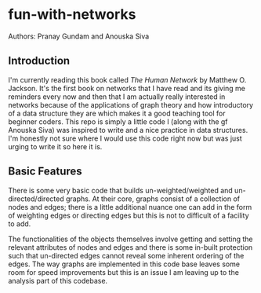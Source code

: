 # fun-with-networks

Authors: Pranay Gundam and Anouska Siva

## Introduction

I'm currently reading this book called *The Human Network* by Matthew O. Jackson. It's the first book on networks that I have read and its giving me reminders every now and then that I am actually really interested in networks because of the applications of graph theory and how introductory of a data structure they are which makes it a good teaching tool for beginner coders. This repo is simply a little code I (along with the gf Anouska Siva) was inspired to write and a nice practice in data structures. I'm honestly not sure where I would use this code right now but was just urging to write it so here it is.

## Basic Features

There is some very basic code that builds un-weighted/weighted and un-directed/directed graphs. At their core, graphs consist of a collection of nodes and edges; there is a little additional nuance one can add in the form of weighting edges or directing edges but this is not to difficult of a facility to add.

The functionalities of the objects themselves involve getting and setting the relevant attributes of nodes and edges and there is some in-built protection such that un-directed edges cannot reveal some inherent ordering of the edges. The way graphs are implemented in this code base leaves some room for speed improvements but this is an issue I am leaving up to the analysis part of this codebase.
